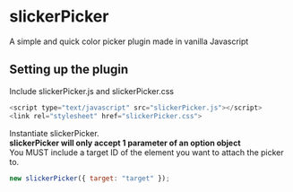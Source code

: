 # slickerPicker
A simple and quick color picker plugin made in vanilla Javascript

Setting up the plugin
------
Include slickerPicker.js and slickerPicker.css 
```javascript
<script type="text/javascript" src="slickerPicker.js"></script>
<link rel="stylesheet" href="slickerPicker.css">
```

Instantiate slickerPicker.<br>
**slickerPicker will only accept 1 parameter of an option object**<br>
You MUST include a target ID of the element you want to attach the picker to.
```javascript
new slickerPicker({ target: "target" });
```
